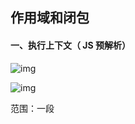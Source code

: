 ## 作用域和闭包

#### 一、执行上下文（ JS 预解析）

![img](http://upload-images.jianshu.io/upload_images/1666676-9ad39705137f425b.png?imageMogr2/auto-orient/strip%7CimageView2/2/w/1240&_=7544116)

![img](http://upload-images.jianshu.io/upload_images/1666676-aea3ea019d06b216.png?imageMogr2/auto-orient/strip%7CimageView2/2/w/1240&_=7544116)

范围：一段<script>或者一个函数
全局：变量定义、函数声明（一段<script>会生成一个全局的执行上下文，执行之前先去
把变量定义、函数声明拿出来）
函数：变量定义、函数声明、this、arguments
**（针对一个函数，会出现一个函数执行上下文，函数执行之前先把函数中的变量定义、函数声明、this、arguments（函数中所有参数的集合）提取出来）**



```javascript
// PS: 注意“函数声明”和“函数表达式”的区别：
    
// 函数声明：
// 如果这里执行fn()，不会报错;
// 这段程序执行之前会把声明的函数提到前面去，先声明出来，执行不会报错
fn();
function fn(name) {
  age = 20;
  console.log(name, age);
  var age;
}

// 函数表达式：
//（本质上执行的只是这个变量，并不是把函数声明提前了）
// 在这里执行fn1()，会报错；
// fn1 在执行之前不是个函数，在执行之前会把 fn1 提到前面去(变量声明)， 并且赋值成undefined，fn1 并没有去执行
fn1();
var fn1 = function(){};
           
// 在执行第一行之前，会把所有的变量的声明和函数声明都拿出来
// 写程序先定义会执行（增加代码可读性））

/*
  全局函数作用域
  会把变量的声明，和函数的声明挪到前面去，先声明了；
  函数的声明是把函数挪前面去了
  变量的声明是把变量挪前面去了，并且赋值undefined，占位
*/
console.log(a); // undefined
var a = 100;


fn('zhangsan'); // 'zhangsan' 20
function fn(name){
  // 在执行之前，会把所有变量和函数提前，this、arguments 已经确定了值
  
  console.log(this); // window
  console.log(arguments); // ["zhangsan", callee: ƒ, Symbol(Symbol.iterator): ƒ]

  age = 20;
  console.log(name,age); 
  var age;
  
  bar(100); // 100
  function bar(num) {
    console.log(num); 
  }
}
```



#### 二、this

**this要在执行时才能确认值，定义时无法确认。**

因为 this 的取值是执行上下文环境的一部分，每次调用函数，都会产生一个新的执行上下文环境。

```javascript
var a = {
  name: 'A',
  fn: function() {
  	console.log(this.name);
  }
};

a.fn(); // this === a

a.fn.call({name:'B'}); // this === { name :'B'}

var fn1 = a.fn; 
fn1(); // this === window; this.name 是 undefined 或者其他值
```

this 有4种不同的使用场景：

```javascript
// 1. 作为构造函数执行（构造函数就是用来 new 对象的函数，第一个字母大写）

function Foo(name){
  // this = {};
  this.name = name; 
  console.log(this); // Foo {name: "zhangsan"}
  // return this;
}
var f = new Foo("zhangsan"); 

// 函数作为构造函数，那么其中的 this 就代表它即将 new 出来的对象。
// 这仅限于 new Foo() 的情况
// 如果直接调用 Foo 函数，而不是 new Foo()，this 就是 window，后文会提到。
Foo(); // window

// 2. 作为对象属性执行

var obj = {
  name: "A",
  fn: function(){
    console.log(this);      // Object {name: "A", fn: ƒ}
    console.log(this.name); // A
  }
};

obj.fn(); // this 就是 obj 对象

// 如果 fn 函数不作为 obj 的一个属性被用，会是什么结果呢？

var fn1 = obj.fn; 
fn1(); // window undefined

// 如果 fn 函数被赋值到了另一个变量中，并没有作为 obj 的一个属性被调用，那么 this 的值就是window，this.name 为undefined。

// 3. 全局和普通函数执行（this 应该是 window）
// 全局环境下，this 永远是 window 。

console.log(this === window); // true

// 普通函数在调用时，this 也是 window
var x = 10;
function fn(){
  console.log(this);   // window
  console.log(this.x); // 10
}
fn();

// 不过下面的情况需要注意：

var x = 10;
var obj = {
  x: 20,
  fn: function() {
    function f() {
      console.log(this); // window
      console.log(this.x); // 10
    }
    f();
  }
};
obj.fn();
// 函数 f 虽然是在obj.fn内部定义的，但是它仍然是一个普通的函数，this仍然指向window。

// 4. 函数用 call apply bind 调用
// 当一个函数被 call apply bind 调用时，this的值就取传入的对象的值。

function fn1(name,age) {
  alert(name);
  console.log(this); // this 就是第一个参数(call, apply)
};

/*执行fn1这个函数，用{X:100}当this，"zhangsan"
当第一个参数*/
fn1.call({X:100}, "zhangsan",20); // {X: 100}

//会把后面的参数当数组来传递
fn1.apply({X:100}, ['zhangsan',20]); // {X: 100}

var fn2 = function (name,age){
  alert(name);
  console.log(this); 
}.bind({Y:200});

//没bind之前 this 是 window；bind 之后 this 是 {Y: 200}
fn2('zhangsan',20); // {Y: 200}

```



#### 三、作用域

- 1.   JS 没有块级作用域

- 2. 只有函数和全局作用域

```javascript
//------ 无块级作用域--------------
if (true) {
  var name = 'zhangsan';
}
console.log(name); // zhangsan

// 和把 name 在外边定义然后再if中赋值是一样的
// 推荐写法：在外边定义然后再下面赋值
var name;
if (true) {
  name = 'zhangsan';   
}
console.log(name); // zhangsan 

//---------- 函数和全局作用域--------------

// a是全局变量，谁都可以获取，谁都可以改(不安全)
var a =100;

function fn() {
  // 函数中定义，和外边是隔绝的，外边是改不了的；
  // 从外边得不到，也改不了，只能在函数里用；
  // 防止自己的变量被污染，把所有变量都定义在一个函数里

  var a =200;
  console.log('fn', a); // 在函数范围内获取
}

console.log('global', a);

fn(); // global: 100; fn: 200
```



#### 四、作用域链

**一个自由变量一直不断的往父级作用域去找，形成一个链式结构**

**—— 哪个作用域定义了这个函数，这个函数父级作用域就是谁，和函数执行没有关系**

```javascript
var a = 100;
function fn() {
  // 当前作用域没有定义的变量，即“自由变量”
  // 函数体内没规定a是谁，但是需要a，就要向父级作用域找a，父级作用域是全局作用域，所以a就找到var a =100；
  // 函数父级作用域是什么，是函数定义的时候的父级作用域，不是函数执行时候的作用域
  var b = 200;
  console.log(a); // 100
  console.log(b); // 200
}

fn(); 

var a =100;
function F1() {
  var b =200;
  function F2() {
    var c = 300;
    console.log(a); //100 a是自由变量
    console.log(b); //200 b是自用变量
    console.log(c); //300
  }
  F2();
}
F1();
```



#### 五、闭包 (作用域链的具体应用)

**闭包的使用场景:**

- 1. 函数作为返回值
- 2. 函数作为参数传递 （把函数传递到另一个函数中执行）

```javascript
// 1. 函数作为返回值 

function F1(){
  var a =100;

  return function() {
    console.log(a); // a是自由变量，自由变量去父级作用域（F1）找
  }
}

var f1 = F1();
var a =200;

f1(); // 100


// 2.函数作为参数传递

function F1() {
  var a =100;
  
  return function() {
    console.log(a);
  }
}

var f1 = F1();

function F2(fn) {
  var a =200;
  fn();
}

F2(f1); // 100
```

